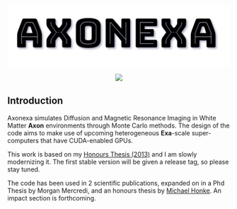 
<p align="center">
<img src="https://github.com/trevor-vincent/Axonexa/blob/3458c7830458d03d9cd34ce460a87b52df3fce38/logo.png" width="500">
</p>
<p align="center">
  <!-- License -->
  <a href="https://github.com/trevor-vincent/Axonexa/blob/master/LICENSE.md">
    <img src="https://img.shields.io/badge/License-GPL%20v2-blue" />
  </a>
</p>

## Introduction

Axonexa simulates Diffusion and Magnetic Resonance Imaging in White Matter **Axon** environments through Monte Carlo methods. The design of the code aims to make use of upcoming heterogeneous **Exa**-scale super-computers that have CUDA-enabled GPUs.

This work is based on my [Honours Thesis (2013)](https://github.com/trevor-vincent/Axonexa/blob/60915c02f16623a1af1f538640d377010fb0c678/docs/HonoursThesis_TrevorVincent_13-05-2013.pdf) and I am slowly modernizing it. The first stable version will be given a release tag, so please stay tuned.

The code has been used in 2 scientific publications, expanded on in a Phd Thesis by Morgan Mercredi, and an honours thesis by [Michael Honke](https://github.com/mlhonke/mri_sim). An impact section is forthcoming.

